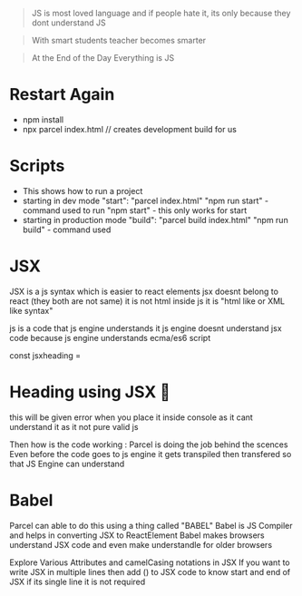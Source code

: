 > JS is most loved language and if people hate it, its only because they dont understand JS

> With smart students teacher becomes smarter

> At the End of the Day Everything is JS

# Restart Again

- npm install
- npx parcel index.html // creates development build for us

# Scripts

- This shows how to run a project
- starting in dev mode
  "start": "parcel index.html"
  "npm run start" - command used to run
  "npm start" - this only works for start
- starting in production mode
  "build": "parcel build index.html"
  "npm run build" - command used

# JSX

JSX is a js syntax which is easier to react elements
jsx doesnt belong to react (they both are not same)
it is not html inside js it is "html like or XML like syntax"

js is a code that js engine understands it
js engine doesnt understand jsx code
because js engine understands ecma/es6 script

const jsxheading = <h1 id="heading">Heading using JSX 🚀</h1>
this will be given error when you place it inside console
as it cant understand it as it not pure valid js

Then how is the code working : Parcel is doing the job behind the scences
Even before the code goes to js engine it gets transpiled
then transfered so that JS Engine can understand

# Babel

Parcel can able to do this using a thing called "BABEL"
Babel is JS Compiler and helps in converting JSX to ReactElement
Babel makes browsers understand JSX code and even make understandle for older browsers

Explore Various Attributes and camelCasing notations in JSX
If you want to write JSX in multiple lines then add () to JSX code to know start and end of JSX
if its single line it is not required
